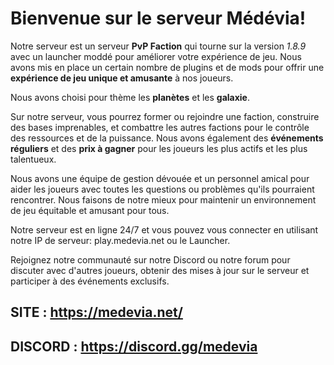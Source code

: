 # Bienvenue sur le serveur Médévia!

Notre serveur est un serveur **PvP Faction** qui tourne sur la version *1.8.9* avec un launcher moddé pour améliorer votre expérience de jeu. Nous avons mis en place un certain nombre de plugins et de mods pour offrir une **expérience de jeu unique et amusante** à nos joueurs.

Nous avons choisi pour thème les **planètes** et les **galaxie**. 

Sur notre serveur, vous pourrez former ou rejoindre une faction, construire des bases imprenables, et combattre les autres factions pour le contrôle des ressources et de la puissance. Nous avons également des **événements réguliers** et des **prix à gagner** pour les joueurs les plus actifs et les plus talentueux.

Nous avons une équipe de gestion dévouée et un personnel amical pour aider les joueurs avec toutes les questions ou problèmes qu'ils pourraient rencontrer. Nous faisons de notre mieux pour maintenir un environnement de jeu équitable et amusant pour tous.

Notre serveur est en ligne 24/7 et vous pouvez vous connecter en utilisant notre IP de serveur: play.medevia.net ou le Launcher.

Rejoignez notre communauté sur notre Discord ou notre forum pour discuter avec d'autres joueurs, obtenir des mises à jour sur le serveur et participer à des événements exclusifs.


## **SITE** : https://medevia.net/

## **DISCORD** : https://discord.gg/medevia
